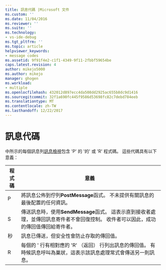 ```yaml
---
title: 訊息代碼 |Microsoft 文件
ms.custom: ''
ms.date: 11/04/2016
ms.reviewer: ''
ms.suite: ''
ms.technology:
- vs-ide-debug
ms.tgt_pltfrm: ''
ms.topic: article
helpviewer_keywords:
- message codes
ms.assetid: 9f91f4e2-c1f1-4349-9f11-2fbbf59654be
caps.latest.revision: 4
author: mikejo5000
ms.author: mikejo
manager: ghogen
ms.workload:
- multiple
ms.openlocfilehash: 432012d897ecc4da508dd2925ac655b8dc9d1416
ms.sourcegitcommit: 32f1a690fc445f9586d53698fc82c7debd784eeb
ms.translationtype: MT
ms.contentlocale: zh-TW
ms.lasthandoff: 12/22/2017
---
```

# <a name="message-codes"></a>訊息代碼
中所示的每個訊息列[訊息檢視](../debugger/messages-view.md)包含 'P' 的 '的' 或 'R' 程式碼。 這些代碼具有以下意義：  
  
|程式碼|意義|  
|----------|-------------|  
|P|將訊息公佈到佇列**PostMessage**函式。 不未提供有關訊息的最後配置的任何資訊。|  
|S|傳送訊息時，使用**SendMessage**函式。 這表示直到接收者處理，並傳回訊息寄件者不會回復控制。 收件者可以因此，成功的傳回值傳回給寄件者。|  
|秒|訊息已傳送，但安全性會防止存取的傳回值。|  
|R|每個的 ' 行有相對應的 'R' （返回） 行列出訊息的傳回值。 有時候訊息呼叫為巢狀，這表示該訊息處理常式會傳送另一則訊息。|